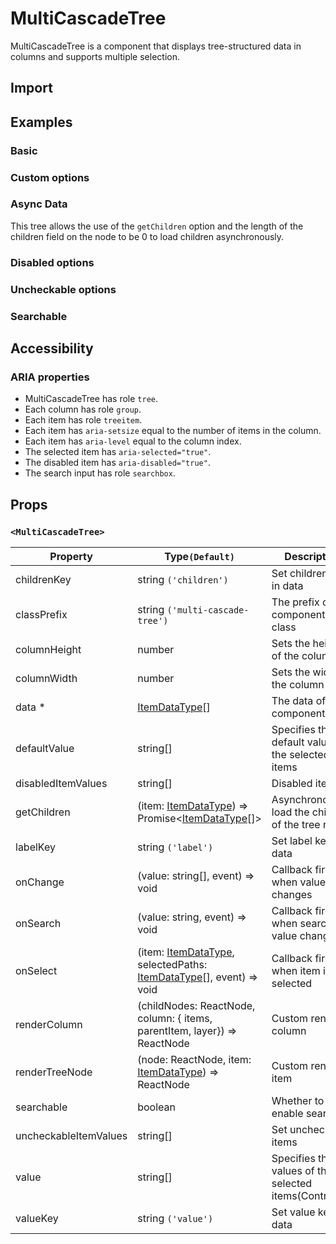 # MultiCascadeTree

MultiCascadeTree is a component that displays tree-structured data in columns and supports multiple selection.

## Import

<!--{include:<import-guide>}-->

## Examples

### Basic

<!--{include:`basic.md`}-->

### Custom options

<!--{include:`custom.md`}-->

### Async Data

This tree allows the use of the `getChildren` option and the length of the children field on the node to be 0 to load children asynchronously.

<!--{include:`async.md`}-->

### Disabled options

<!--{include:`disabled-options.md`}-->

### Uncheckable options

<!--{include:`uncheckable-options.md`}-->

### Searchable

<!--{include:`searchable.md`}-->

## Accessibility

### ARIA properties

- MultiCascadeTree has role `tree`.
- Each column has role `group`.
- Each item has role `treeitem`.
- Each item has `aria-setsize` equal to the number of items in the column.
- Each item has `aria-level` equal to the column index.
- The selected item has `aria-selected="true"`.
- The disabled item has `aria-disabled="true"`.
- The search input has role `searchbox`.

## Props

### `<MultiCascadeTree>`

<!-- prettier-sort-markdown-table -->

| Property              | Type`(Default)`                                                                    | Description                                            |
| --------------------- | ---------------------------------------------------------------------------------- | ------------------------------------------------------ |
| childrenKey           | string `('children')`                                                              | Set children key in data                               |
| classPrefix           | string `('multi-cascade-tree')`                                                    | The prefix of the component CSS class                  |
| columnHeight          | number                                                                             | Sets the height of the column                          |
| columnWidth           | number                                                                             | Sets the width of the column                           |
| data \*               | [ItemDataType][item][]                                                             | The data of component                                  |
| defaultValue          | string[]                                                                             | Specifies the default value of the selected items      |
| disabledItemValues    | string[]                                                                           | Disabled items                                         |
| getChildren           | (item: [ItemDataType][item]) => Promise&lt;[ItemDataType][item][]&gt;              | Asynchronously load the children of the tree node.     |
| labelKey              | string `('label')`                                                                 | Set label key in data                                  |
| onChange              | (value: string[], event) => void                                                   | Callback fired when value changes                      |
| onSearch              | (value: string, event) => void                                                     | Callback fired when search value changes               |
| onSelect              | (item: [ItemDataType][item], selectedPaths: [ItemDataType][item][], event) => void | Callback fired when item is selected                   |
| renderColumn          | (childNodes: ReactNode, column: { items, parentItem, layer}) => ReactNode          | Custom render column                                   |
| renderTreeNode        | (node: ReactNode, item: [ItemDataType][item]) => ReactNode                         | Custom render item                                     |
| searchable            | boolean                                                                            | Whether to enable search                               |
| uncheckableItemValues | string[]                                                                           | Set uncheckable items                                  |
| value                 | string[]                                                                             | Specifies the values of the selected items(Controlled) |
| valueKey              | string `('value')`                                                                 | Set value key in data                                  |

<!--{include:(_common/types/item-data-type.md)}-->

[item]: #code-ts-item-data-type-code
